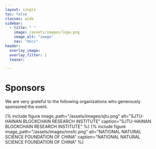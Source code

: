 ```yaml
---
layout: single
toc: false
classes: wide
sidebar:  
  - title: " "   
    image: /assets/images/logo.png
    image_alt: "image"
    nav: "docs"
header:
  overlay_image:
  overlay_filter: 1
  teaser:

---
```


# Sponsors
We are very grateful to the following organizations who generously sponsored the event.

{% include figure image_path="/assets/images/sjtu.png" alt="SJTU-HAINAN BLOCKCHAIN RESEARCH INSTITUTE" caption="SJTU-HAINAN BLOCKCHAIN RESEARCH INSTITUTE" %}
{% include figure image_path="/assets/images/nnsfc.png" alt="NATIONAL NATURAL SCIENCE FOUNDATION OF CHINA" caption="NATIONAL NATURAL SCIENCE FOUNDATION OF CHINA" %}


